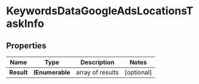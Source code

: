 # KeywordsDataGoogleAdsLocationsTaskInfo


## Properties

| Name | Type | Description | Notes |
|------------ | ------------- | ------------- | -------------|
**Result** | **IEnumerable<KeywordsDataGoogleAdsLocationsResultInfo>** | array of results |[optional]|